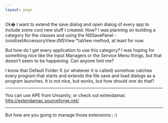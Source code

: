 ```yaml
---
layout: page
---
```


Ok� I want to extend the save dialog and open dialog of every app to include some cool new stuff I created. How? I was planning on building a category for the classes and using the NSSavePanel - (void)setAccessoryView:(NSView *)aView method, at least for now.

But how do I get every application to use this category? I was hoping for something nice like the Input Managers or the Service Menu things, but that doesn't seem to be happening. Can anyone hint me?

 I know that Default Folder X (or whatever it is called) somehow catches every program that starts and extends the file save and load dialogs as a program launches. It is not nice, but works, but how should one do that? 

----

You can use APE from Unsanity, or check out extendamac http://extendamac.sourceforge.net/

----

But how are you going to manage those extensions ;-)
